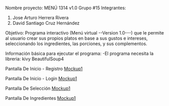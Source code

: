 Nombre proyecto: MENÚ 1314 v1.0
Grupo #15
Integrantes:
1. Jose Arturo Herrera Rivera
2. David Santiago Cruz Hernández

Objetivo: Programa interactivo (Menú virtual --Version 1.0---) que le permite al usuario crear sus propios platos en base a sus gustos e intereses, seleccionando los ingredientes, las porciones, y sus complementos.

Información básica para ejecutar el programa:
-El programa necesita la libreria:
kivy
BeautifulSoup4

Pantalla De Inicio - Registro
[Mockup1](https://raw.github.com/SaninfomaxUN/Menu_1314/master/codigo_fuente/imagenes/Screenshoot/Mockup1.png)

Pantalla De Inicio - Login
[Mockup1](https://raw.github.com/SaninfomaxUN/Menu_1314/master/codigo_fuente/imagenes/Screenshoot/Mockup2.png)

Pantalla De Selección
[Mockup1](https://raw.github.com/SaninfomaxUN/Menu_1314/master/codigo_fuente/imagenes/Screenshoot/Mockup3.png)

Pantalla De Ingredientes
[Mockup1](https://raw.github.com/SaninfomaxUN/Menu_1314/master/codigo_fuente/imagenes/Screenshoot/Mockup4.png)


